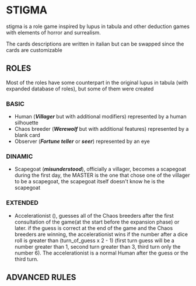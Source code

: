 # STIGMA
stigma is a role game inspired by lupus in tabula and other deduction games with elements of horror and surrealism.

The cards descriptions are written in italian but can be swapped since the cards are customizable

## ROLES
Most of the roles have some counterpart in the original lupus in tabula (with expanded database of roles), but some of them were created
### BASIC
- Human (***Villager*** but with additional modifiers) represented by a human silhouette
- Chaos breeder (***Werewolf*** but with additional features) represented by a blank card 
- Observer (***Fortune teller*** or ***seer***) represented by an eye
### DINAMIC
- Scapegoat (***misunderstood***), officially a villager, becomes a scapegoat during the first day, the MASTER is the one that chose one of the villager to be a scapegoat, the scapegoat itself doesn't know he is the scapegoat 
### EXTENDED
- Accelerationist (), guesses all of the Chaos breeders after the first consultation of the game(at the start before the expansion phase) or later. if the guess is correct at the end of the game and the Chaos breeders are winning, the accelerationist wins if the number after a dice roll is greater than (turn\_of\_guess x 2 - 1) (first turn guess will be a number greater than 1, second turn greater than 3, third turn only the number 6). The accelerationist is a normal Human after the guess or the third turn.  


## ADVANCED RULES

